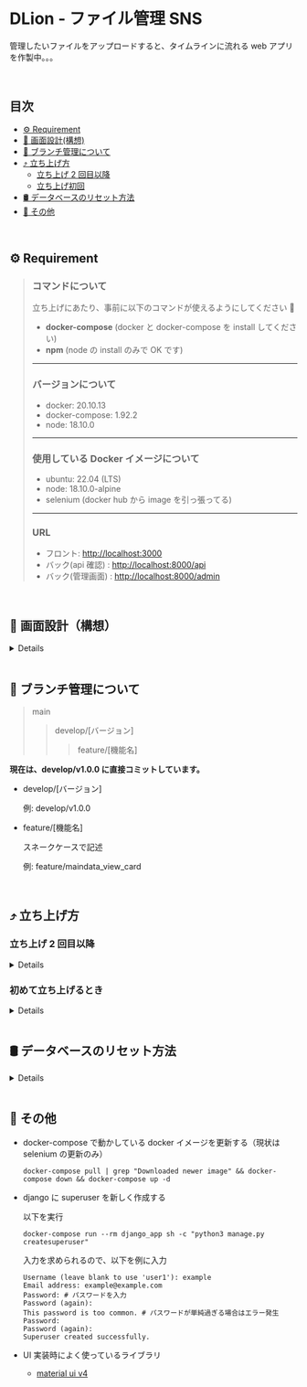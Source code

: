 # DLion - ファイル管理 SNS

管理したいファイルをアップロードすると、タイムラインに流れる web アプリを作製中。。。

<br>

## 目次

- [⚙️ Requirement](https://github.com/hata1225/dlion/edit/main/README.md#%EF%B8%8F-requirement)
- [👀 画面設計(構想)](https://lh5.googleusercontent.com/fX7YNotu_3EWe1d6ZENl0mPMkT3SRh0WC_JwLeCbxWl3F6wN9_gXfG8Ms7jPLNrx1vixWjXWLnhvOTRux-HF=w2156-h1528-rw)
- [🌳 ブランチ管理について](https://github.com/hata1225/dlion/edit/main/README.md#-%E3%83%96%E3%83%A9%E3%83%B3%E3%83%81%E7%AE%A1%E7%90%86%E3%81%AB%E3%81%A4%E3%81%84%E3%81%A6)
- [⤴️ 立ち上げ方](https://github.com/hata1225/dlion/edit/main/README.md#%EF%B8%8F-%E7%AB%8B%E3%81%A1%E4%B8%8A%E3%81%92%E6%96%B9)
  - [立ち上げ 2 回目以降](https://github.com/hata1225/dlion/edit/develop/v1.0.0/README.md#%E7%AB%8B%E3%81%A1%E4%B8%8A%E3%81%92-2-%E5%9B%9E%E7%9B%AE%E4%BB%A5%E9%99%8D)
  - [立ち上げ初回](https://github.com/hata1225/dlion/edit/develop/v1.0.0/README.md#%E5%88%9D%E3%82%81%E3%81%A6%E7%AB%8B%E3%81%A1%E4%B8%8A%E3%81%92%E3%82%8B%E3%81%A8%E3%81%8D)
- [🛢 データベースのリセット方法](https://github.com/hata1225/dlion/edit/main/README.md#-%E3%83%87%E3%83%BC%E3%82%BF%E3%83%99%E3%83%BC%E3%82%B9%E3%81%AE%E3%83%AA%E3%82%BB%E3%83%83%E3%83%88%E6%96%B9%E6%B3%95)
- [🍭 その他](https://github.com/hata1225/dlion/edit/main/README.md#-%E3%81%9D%E3%81%AE%E4%BB%96)

<br>

## ⚙️ Requirement

> ### コマンドについて
>
> 立ち上げにあたり、事前に以下のコマンドが使えるようにしてください 🙏
>
> - **docker-compose** (docker と docker-compose を install してください)
> - **npm** (node の install のみで OK です)
>
> ---
>
> ### バージョンについて
>
> - docker: 20.10.13
> - docker-compose: 1.92.2
> - node: 18.10.0
>
> ---
>
> ### 使用している Docker イメージについて
>
> - ubuntu: 22.04 (LTS)
> - node: 18.10.0-alpine
> - selenium (docker hub から image を引っ張ってる)
>
> ---
>
> ### URL
>
> - フロント: [http://localhost:3000](http://localhost:3000)
> - バック(api 確認) : [http://localhost:8000/api](http://localhost:8000/api)
> - バック(管理画面) : [http://localhost:8000/admin](http://localhost:8000/admin)

<br>

## 👀 画面設計（構想）

<details>

![画面設計](https://lh3.googleusercontent.com/nRzfPmMVbbyvrw7XO_T2Hqz-Uk9Kj2yGbcYo4pGIRLjMKewo2auP54qUlDVImhk4hfYDJsgM6Reo0Ksk63pq=w2156-h1414-rw)

</details>

<br>

## 🌳 ブランチ管理について

> main
>
> > develop/[バージョン]
> >
> > > feature/[機能名]

**現在は、develop/v1.0.0 に直接コミットしています。**

- develop/[バージョン]

  例: develop/v1.0.0

- feature/[機能名]

  スネークケースで記述

  例: feature/maindata_view_card

<br>

## ⤴️ 立ち上げ方

### 立ち上げ 2 回目以降

<details>

1.  **立ち上げ**

        docker-compose up

    dlion ディレクトリ直下で実行

2.  **停止**

    ショートカット: cmd + c

</details>

### 初めて立ち上げるとき

<details>

1.  **git clone をする**

        git clone git@github.com:hata1225/dlion.git

2.  **clone してできた、dlion フォルダへ移動する**

        cd dlion

3.  **任意のブランチに切り替える**

        例: git checkout develop/v1.0.0

4.  **.env ファイルを作成する**

        touch .env

5.  **Django 用シークレットキーを、.env ファイルに書き込み**

    個人でソース(dlion)を使う場合は、シークレットキーを自分で発行し.env ファイルに貼り付けてください。

    1.  シークレットキー発行
        ```
        cd django_api && python -c 'from django.core.management.utils import get_random_secret_key; print(get_random_secret_key())' && cd ../
        ```
    2.  出力された文字列をコピー

        ターミナルに出力される文字列をコピー

    **.env ファイル内に、以下を例に記述(xxxxxxx...はコピーした文字列)**

        SECRET_KEY=xxxxxxxxxxxxxxxxxxxxxxxxxxxxxxxxxxxxxxxxxx

6.  **superuser 情報を.env ファイルに追記**

    localhost:8000/admin にログインするとき & watchdog でディレクトリを監視、エンコード等で使います

        SUPER_USER_EMAIL=example@example.com
        SUPER_USER_PASS=password

7.  **yarn install をする**

    dlion ディレクトリ直下でコマンドを叩いてください。

        yarn install

8.  **docker-compose build をする**

    最初は時間がかかるかもしれないです。

    ubuntu を download したり、React で使用するモジュールを download したり色々やってくれます。

        docker-compose build

9.  **docker-compose up**

    docker-compose up

    しばらくした後、ターミナルの一番下の行にこんなのが出力されたら**多分成功**です。\
    `react-app_1 | No issues found.`

10. **localhost:3000 へ移動する**

    **http://localhost:3000**

11. **停止**

    ショートカット: cmd + c

12. **マイグレーションファイルを作製**

        docker-compose run --rm django_app sh -c "python3 manage.py makemigrations core"

    --rm: コンテナ停止後、コンテナを削除


    sh -c: シェルコマンド （bash -c: バッシュコマンド）

. **マイグレーションファイルをもとに、データベースへ反映**

        docker-compose run --rm django_app sh -c "python3 manage.py migrate core"

</details>

<br>

## 🛢 データベースのリセット方法

<details>

1.  **マイグレーションファイルを削除**

        django_api/migrations

2.  **データベース削除**

        django_api/db.sqlite3

3.  **マイグレーションファイルを作製**

        docker-compose run --rm django_app sh -c "python3 manage.py makemigrations core"

    --rm: コンテナ停止後、コンテナを削除

    sh -c: シェルコマンド （bash -c: バッシュコマンド）

4.  **マイグレーションファイルをもとに、データベースへ反映**

        docker-compose run --rm django_app sh -c "python3 manage.py migrate core"

</details>

<br>

## 🍭 その他

- docker-compose で動かしている docker イメージを更新する（現状は selenium の更新のみ）

      docker-compose pull | grep "Downloaded newer image" && docker-compose down && docker-compose up -d

- django に superuser を新しく作成する

  以下を実行

  ```
  docker-compose run --rm django_app sh -c "python3 manage.py createsuperuser"
  ```

  入力を求められるので、以下を例に入力

  ```
  Username (leave blank to use 'user1'): example
  Email address: example@example.com
  Password: # パスワードを入力
  Password (again):
  This password is too common. # パスワードが単純過ぎる場合はエラー発生
  Password:
  Password (again):
  Superuser created successfully.
  ```

- UI 実装時によく使っているライブラリ

  - [material ui v4](https://v4.mui.com/)
